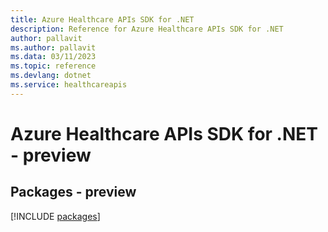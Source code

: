 ```yaml
---
title: Azure Healthcare APIs SDK for .NET
description: Reference for Azure Healthcare APIs SDK for .NET
author: pallavit
ms.author: pallavit
ms.data: 03/11/2023
ms.topic: reference
ms.devlang: dotnet
ms.service: healthcareapis
---
```

# Azure Healthcare APIs SDK for .NET - preview
## Packages - preview
[!INCLUDE [packages](healthcare-apis-index.md)]